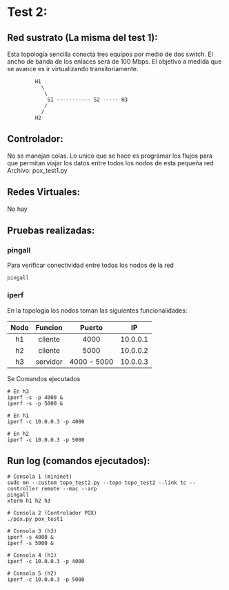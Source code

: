 # Test 2:

## Red sustrato (La misma del test 1):  
Esta topología sencilla conecta tres equipos por medio de dos switch. El ancho de banda de los enlaces será de 100 Mbps. El objetivo a medida que se avance es ir virtualizando transitoriamente.

```
         H1
           \
            \
             S1 ----------- S2 ----- H3
            /
           /
         H2
```

## Controlador: 
No se manejan colas. Lo unico que se hace es programar los flujos para que permitan viajar
los datos entre todos los nodos de esta pequeña red
Archivo: pox_test1.py

## Redes Virtuales: 
No hay 

## Pruebas realizadas:
### pingall
Para verificar conectividad entre todos los nodos de la red

```
pingall
```

### iperf
En la topologia los nodos toman las siguientes funcionalidades:


|Nodo        |Funcion     |Puerto      |IP          |
|:----------:|:----------:|:----------:|:----------:|
|h1          |cliente     |4000        |10.0.0.1    |
|h2          |cliente     |5000        |10.0.0.2    |
|h3          |servidor    |4000 - 5000 |10.0.0.3    |

Se Comandos ejecutados

```
# En h3
iperf -s -p 4000 &
iperf -s -p 5000 &

# En h1
iperf -c 10.0.0.3 -p 4000

# En h2
iperf -c 10.0.0.3 -p 5000

```

## Run log (comandos ejecutados):
```
# Consola 1 (mininet)
sudo mn --custom topo_test2.py --topo topo_test2 --link tc --controller remote --mac --arp
pingall
xterm h1 h2 h3

# Consola 2 (Controlador POX)
./pox.py pox_test1

# Consola 3 (h3)
iperf -s 4000 &
iperf -s 5000 &

# Consola 4 (h1)
iperf -c 10.0.0.3 -p 4000

# Consola 5 (h2)
iperf -c 10.0.0.3 -p 5000

```
